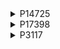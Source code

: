 <details><summary>P14725</summary>

2023-01-17
- <u>***Data Structure***</u>
- String 
- Tree 
- Trie  
~~~
단순 자료구조 문제
다진 트리 구조. 주어진 문제 그대로 다진 트리를 구현해도 맞고
트라이 자료구조를 사용해도 맞다.

정직한 중첩 딕셔너리로 구현했다. 파이썬 응애답게.
묘수풀이해보겠답시고 튜플(먹이,깊이) 딕셔너리로 풀다가 출력초과.
이유는 딕셔너리 속 튜플의 중복을 확인하지 못해
A > B > C               A > B > C
      > D               A > B > D
 ⬆ 이게                   ⬆ 이래돼서.
~~~
[오늘의 선생님](https://velog.io/@kimdukbae/BOJ-14725-%EA%B0%9C%EB%AF%B8%EA%B5%B4-Python)  
❗ 구조는 동일한데 문법이 신기하다
~~~python
def f(c,d):
 for e in sorted(c):print('--'*d+e);f(c[e],d+1)
t={}
for e in[*open(0)][1:]:
 h=t
 for c in e.split()[1:]:h=h.setdefault(c,{})
f(t,0)
~~~
>이모티콘 박아가며 풀이 작성하니 웃기네
</details>

<details><summary>P17398</summary>

2023-07-27
- <u>***Data Structure***</u>
- Union find
[오늘의 선생님](https://atgane.tistory.com/72)  
</details>

<details><summary>P3117</summary>

2023-08-12
- <u>***Data Structure***</u>
- Sparse Table
[오 선]([https://atgane.tistory.com/72](https://rapun7el.tistory.com/220)https://rapun7el.tistory.com/220)  
</details>

